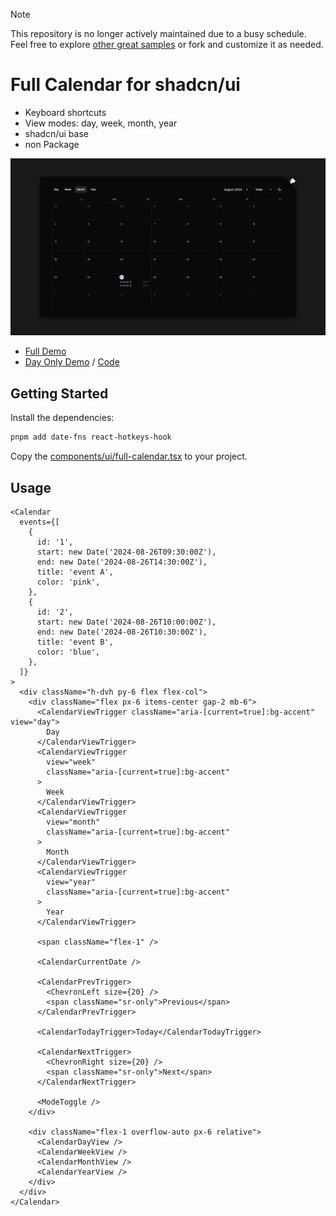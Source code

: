 > [!NOTE]
> This repository is no longer actively maintained due to a busy schedule.  
Feel free to explore [other great samples](https://github.com/shadcn-ui/ui/discussions/3214) or fork and customize it as needed.

# Full Calendar for shadcn/ui

- Keyboard shortcuts
- View modes: day, week, month, year
- shadcn/ui base
- non Package

![image](app/opengraph-image.png)

- [Full Demo](https://dninomiya.github.io/full-calendar-for-shadcn-ui)
- [Day Only Demo](https://dninomiya.github.io/full-calendar-for-shadcn-ui/day) / [Code](app/day/page.tsx)

## Getting Started

Install the dependencies:

```bash
pnpm add date-fns react-hotkeys-hook
```

Copy the [components/ui/full-calendar.tsx](components/ui/full-calendar.tsx) to your project.

## Usage

```tsx
<Calendar
  events={[
    {
      id: '1',
      start: new Date('2024-08-26T09:30:00Z'),
      end: new Date('2024-08-26T14:30:00Z'),
      title: 'event A',
      color: 'pink',
    },
    {
      id: '2',
      start: new Date('2024-08-26T10:00:00Z'),
      end: new Date('2024-08-26T10:30:00Z'),
      title: 'event B',
      color: 'blue',
    },
  ]}
>
  <div className="h-dvh py-6 flex flex-col">
    <div className="flex px-6 items-center gap-2 mb-6">
      <CalendarViewTrigger className="aria-[current=true]:bg-accent" view="day">
        Day
      </CalendarViewTrigger>
      <CalendarViewTrigger
        view="week"
        className="aria-[current=true]:bg-accent"
      >
        Week
      </CalendarViewTrigger>
      <CalendarViewTrigger
        view="month"
        className="aria-[current=true]:bg-accent"
      >
        Month
      </CalendarViewTrigger>
      <CalendarViewTrigger
        view="year"
        className="aria-[current=true]:bg-accent"
      >
        Year
      </CalendarViewTrigger>

      <span className="flex-1" />

      <CalendarCurrentDate />

      <CalendarPrevTrigger>
        <ChevronLeft size={20} />
        <span className="sr-only">Previous</span>
      </CalendarPrevTrigger>

      <CalendarTodayTrigger>Today</CalendarTodayTrigger>

      <CalendarNextTrigger>
        <ChevronRight size={20} />
        <span className="sr-only">Next</span>
      </CalendarNextTrigger>

      <ModeToggle />
    </div>

    <div className="flex-1 overflow-auto px-6 relative">
      <CalendarDayView />
      <CalendarWeekView />
      <CalendarMonthView />
      <CalendarYearView />
    </div>
  </div>
</Calendar>
```
